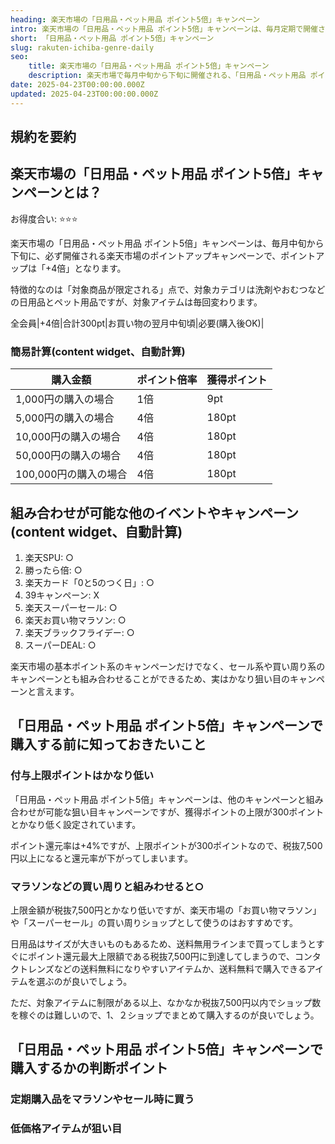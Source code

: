 ```yaml
---
heading: 楽天市場の「日用品・ペット用品 ポイント5倍」キャンペーン
intro: 楽天市場の「日用品・ペット用品 ポイント5倍」キャンペーンは、毎月定期で開催される、日用品やペットアイテムのポイントが5倍になるキャンペーンです。
short: 「日用品・ペット用品 ポイント5倍」キャンペーン   
slug: rakuten-ichiba-genre-daily
seo:
    title: 楽天市場の「日用品・ペット用品 ポイント5倍」キャンペーン
    description: 楽天市場で毎月中旬から下旬に開催される、「日用品・ペット用品 ポイント5倍」キャンペーンについて解説。特典内容やお得度合い、他のキャンペーンとの違いなど。
date: 2025-04-23T00:00:00.000Z
updated: 2025-04-23T00:00:00.000Z
---
```


## 規約を要約

## 楽天市場の「日用品・ペット用品 ポイント5倍」キャンペーンとは？

お得度合い: ⭐️⭐️⭐️

楽天市場の「日用品・ペット用品 ポイント5倍」キャンペーンは、毎月中旬から下旬に、必ず開催される楽天市場のポイントアップキャンペーンで、ポイントアップは「+4倍」となります。

特徴的なのは「対象商品が限定される」点で、対象カテゴリは洗剤やおむつなどの日用品とペット用品ですが、対象アイテムは毎回変わります。

全会員|+4倍|合計300pt|お買い物の翌月中旬頃|必要(購入後OK)|


### 簡易計算(content widget、自動計算)

|購入金額|ポイント倍率|獲得ポイント|
|---|---|---|
1,000円の購入の場合|1倍|9pt|
5,000円の購入の場合|4倍|180pt|
10,000円の購入の場合|4倍|180pt|
50,000円の購入の場合|4倍|180pt|
100,000円の購入の場合|4倍|180pt|

## 組み合わせが可能な他のイベントやキャンペーン(content widget、自動計算)

1. 楽天SPU: ○
1. 勝ったら倍: ○
2. 楽天カード「0と5のつく日」: ○
3. 39キャンペーン: X
4. 楽天スーパーセール: ○
5. 楽天お買い物マラソン: ○
6. 楽天ブラックフライデー: ○
7. スーパーDEAL: ○

楽天市場の基本ポイント系のキャンペーンだけでなく、セール系や買い周り系のキャンペーンとも組み合わせることができるため、実はかなり狙い目のキャンペーンと言えます。

## 「日用品・ペット用品 ポイント5倍」キャンペーンで購入する前に知っておきたいこと

### 付与上限ポイントはかなり低い

「日用品・ペット用品 ポイント5倍」キャンペーンは、他のキャンペーンと組み合わせが可能な狙い目キャンペーンですが、獲得ポイントの上限が300ポイントとかなり低く設定されています。

ポイント還元率は+4%ですが、上限ポイントが300ポイントなので、税抜7,500円以上になると還元率が下がってしまいます。

### マラソンなどの買い周りと組みわせると○

上限金額が税抜7,500円とかなり低いですが、楽天市場の「お買い物マラソン」や「スーパーセール」の買い周りショップとして使うのはおすすめです。

日用品はサイズが大きいものもあるため、送料無用ラインまで買ってしまうとすぐにポイント還元最大上限額である税抜7,500円に到達してしまうので、コンタクトレンズなどの送料無料になりやすいアイテムか、送料無料で購入できるアイテムを選ぶのが良いでしょう。

ただ、対象アイテムに制限がある以上、なかなか税抜7,500円以内でショップ数を稼ぐのは難しいので、1、２ショップでまとめて購入するのが良いでしょう。

## 「日用品・ペット用品 ポイント5倍」キャンペーンで購入するかの判断ポイント

### 定期購入品をマラソンやセール時に買う

### 低価格アイテムが狙い目





